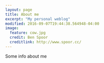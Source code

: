 ```yaml
---
layout: page
title: About me
excerpt: "My personal weblog"
modified: 2016-09-07T19:44:38.564948-04:00
image:
  feature: cow.jpg
  credit: Ben Spoor
  creditlink: http://www.spoor.cc/
---
```


Some info about me


